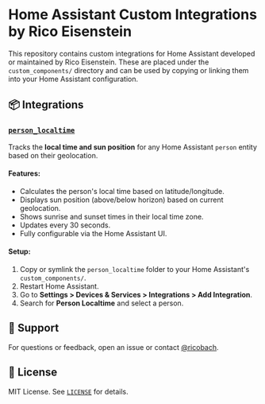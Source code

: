# Home Assistant Custom Integrations by Rico Eisenstein

This repository contains custom integrations for Home Assistant developed or maintained by Rico Eisenstein. These are placed under the `custom_components/` directory and can be used by copying or linking them into your Home Assistant configuration.

## 📦 Integrations

### [`person_localtime`](custom_components/person_localtime)

Tracks the **local time and sun position** for any Home Assistant `person` entity based on their geolocation.

#### Features:
- Calculates the person's local time based on latitude/longitude.
- Displays sun position (above/below horizon) based on current geolocation.
- Shows sunrise and sunset times in their local time zone.
- Updates every 30 seconds.
- Fully configurable via the Home Assistant UI.

#### Setup:
1. Copy or symlink the `person_localtime` folder to your Home Assistant's `custom_components/`.
2. Restart Home Assistant.
3. Go to **Settings > Devices & Services > Integrations > Add Integration**.
4. Search for **Person Localtime** and select a person.

## 💬 Support

For questions or feedback, open an issue or contact [@ricobach](https://github.com/ricobach).

## 📃 License

MIT License. See [`LICENSE`](LICENSE) for details.

